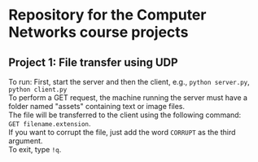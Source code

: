 # Repository for the Computer Networks course projects  
## Project 1: File transfer using UDP  
To run: First, start the server and then the client, e.g., `python server.py`, `python client.py`  
To perform a GET request, the machine running the server must have a folder named "assets" containing text or image files.  
The file will be transferred to the client using the following command:  
`GET filename.extension`.  
If you want to corrupt the file, just add the word `CORRUPT` as the third argument.   
To exit, type `!q`.  
